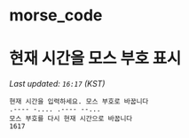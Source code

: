 # morse_code
# 현재 시간을 모스 부호 표시
<!-- MORSE_TIME_START -->
_Last updated: `16:17` (KST)_

```
현재 시간을 입력하세요. 모스 부호로 바꿉니다
.---- -.... .---- --...
모스 부호를 다시 현재 시간으로 바꿉니다
1617
```
<!-- MORSE_TIME_END -->
